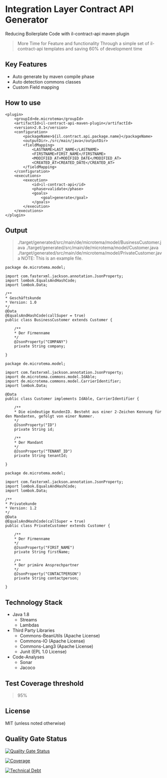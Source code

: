 # Integration Layer Contract API Generator
Reducing Boilerplate Code with il-contract-api maven plugin
> More Time for Feature and functionality
  Through a simple set of il-contract-api templates and saving 60% of development time 

## Key Features
* Auto generate by maven compile phase
* Auto detection commons classes
* Custom Field mapping


## How to use

```
<plugin>
    <groupId>de.microtema</groupId>
    <artifactId>il-contract-api-maven-plugin</artifactId>
    <version>2.0.1</version>
    <configuration>
        <packageName>${il.contract.api.package.name}</packageName>
        <outputDir>./src/main/java</outputDir>
        <fieldMapping>
            <LASTNAME>LAST_NAME</LASTNAME>
            <FIRSTNAME>FIRST_NAME</FIRSTNAME>
            <MODIFIED_AT>MODIFIED_DATE</MODIFIED_AT>
            <CREATED_AT>CREATED_DATE</CREATED_AT>
        </fieldMapping>
    </configuration>
    <executions>
        <execution>
            <id>il-contract-api</id>
            <phase>validate</phase>
            <goals>
                <goal>generate</goal>
            </goals>
        </execution>
    </executions>
</plugin>
```

## Output 
> ./target/generated/src/main/de/microtema/model/BusinessCustomer.java 
> ./target/generated/src/main/de/microtema/model/Customer.java 
> ./target/generated/src/main/de/microtema/model/PrivateCustomer.java 
> NOTE: This is an example file.

```
package de.microtema.model;

import com.fasterxml.jackson.annotation.JsonProperty;
import lombok.EqualsAndHashCode;
import lombok.Data;

/**
* Geschäftskunde
* Version: 1.0
*/
@Data
@EqualsAndHashCode(callSuper = true)
public class BusinessCustomer extends Customer {

    /**
    * Der Firmenname
    */
	@JsonProperty("COMPANY")
    private String company;

}
```

```
package de.microtema.model;

import com.fasterxml.jackson.annotation.JsonProperty;
import de.microtema.commons.model.IdAble;
import de.microtema.commons.model.CarrierIdentifier;
import lombok.Data;

@Data
public class Customer implements IdAble, CarrierIdentifier {

    /**
    * Die eindeutige KundenID. Besteht aus einer 2-Zeichen Kennung für den Mandanten, gefolgt von einer Nummer.
    */
	@JsonProperty("ID")
    private String id;

    /**
    * Der Mandant
    */
	@JsonProperty("TENANT_ID")
    private String tenantId;

}
```

```
package de.microtema.model;

import com.fasterxml.jackson.annotation.JsonProperty;
import lombok.EqualsAndHashCode;
import lombok.Data;

/**
* Privatekunde
* Version: 1.2
*/
@Data
@EqualsAndHashCode(callSuper = true)
public class PrivateCustomer extends Customer {

    /**
    * Der Firmenname
    */
	@JsonProperty("FIRST_NAME")
    private String firstName;

    /**
    * Der primäre Ansprechpartner
    */
	@JsonProperty("CONTACTPERSON")
    private String contactperson;

}
```
    
## Technology Stack

* Java 1.8
    * Streams 
    * Lambdas
* Third Party Libraries
    * Commons-BeanUtils (Apache License)
    * Commons-IO (Apache License)
    * Commons-Lang3 (Apache License)
    * Junit (EPL 1.0 License)
* Code-Analyses
    * Sonar
    * Jacoco
    
## Test Coverage threshold
> 95%
    
## License

MIT (unless noted otherwise)

## Quality Gate Status

[![Quality Gate Status](https://sonarcloud.io/api/project_badges/measure?project=mtema_jenkinsfile-maven-plugin&metric=alert_status)](https://sonarcloud.io/dashboard?id=mtema_jenkinsfile-maven-plugin)

[![Coverage](https://sonarcloud.io/api/project_badges/measure?project=mtema_jenkinsfile-maven-plugin&metric=coverage)](https://sonarcloud.io/dashboard?id=mtema_jenkinsfile-maven-plugin)

[![Technical Debt](https://sonarcloud.io/api/project_badges/measure?project=mtema_jenkinsfile-maven-plugin&metric=sqale_index)](https://sonarcloud.io/dashboard?id=mtema_jenkinsfile-maven-plugin)
